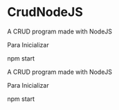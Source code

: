 # CrudNodeJS

A CRUD program made with NodeJS

Para Inicializar

npm start


A CRUD program made with NodeJS

Para Inicializar

npm start
